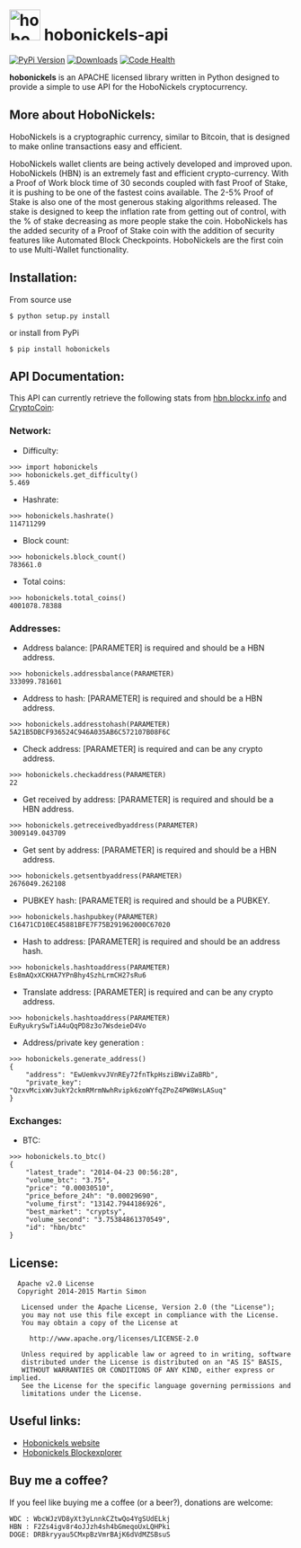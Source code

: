 <h1><img src="https://raw.github.com/c0ding/hobonickels-api/master/doc/hobonickels.png" height=55 alt="hobonickels" title="hobonickels"> hobonickels-api</h1>

[![PyPi Version](http://img.shields.io/pypi/v/hobonickels.svg)](https://pypi.python.org/pypi/hobonickels/)
[![Downloads](http://img.shields.io/pypi/dm/hobonickels.svg)](https://pypi.python.org/pypi/hobonickels/)
[![Code Health](https://landscape.io/github/c0ding/hobonickels-api/master/landscape.svg)](https://landscape.io/github/c0ding/hobonickels-api/master)

**hobonickels** is an APACHE licensed library written in Python designed to provide a simple to use API for the HoboNickels cryptocurrency.

## More about HoboNickels:

HoboNickels is a cryptographic currency, similar to Bitcoin, that is designed to make online transactions easy and efficient.

HoboNickels wallet clients are being actively developed and improved upon. HoboNickels (HBN) is an extremely fast and efficient crypto-currency. With a Proof of Work block time of 30 seconds coupled with fast Proof of Stake, it is pushing to be one of the fastest coins available. The 2-5% Proof of Stake is also one of the most generous staking algorithms released. The stake is designed to keep the inflation rate from getting out of control, with the % of stake decreasing as more people stake the coin. HoboNickels has the added security of a Proof of Stake coin with the addition of security features like Automated Block Checkpoints. HoboNickels are the first coin to use Multi-Wallet functionality.

## Installation:

From source use

    $ python setup.py install

or install from PyPi

    $ pip install hobonickels

## API Documentation:

This API can currently retrieve the following stats from [hbn.blockx.info](http://hbn.blockx.info/) and [CryptoCoin](http://www.cryptocoincharts.info):

### Network:

  - Difficulty:

```
>>> import hobonickels
>>> hobonickels.get_difficulty()
5.469
```

  - Hashrate:

```
>>> hobonickels.hashrate()
114711299
```

  - Block count:

```
>>> hobonickels.block_count()
783661.0
```

  - Total coins:

```
>>> hobonickels.total_coins()
4001078.78388
```

### Addresses:

  - Address balance:
    [PARAMETER] is required and should be a HBN address.

```
>>> hobonickels.addressbalance(PARAMETER)
333099.781601
```

  - Address to hash:
    [PARAMETER] is required and should be a HBN address.

```
>>> hobonickels.addresstohash(PARAMETER)
5A21B5DBCF936524C946A035AB6C572107B08F6C
```

  - Check address:
    [PARAMETER] is required and can be any crypto address.

```
>>> hobonickels.checkaddress(PARAMETER)
22
```

  - Get received by address:
    [PARAMETER] is required and should be a HBN address.

```
>>> hobonickels.getreceivedbyaddress(PARAMETER)
3009149.043709
```

  - Get sent by address:
    [PARAMETER] is required and should be a HBN address.

```
>>> hobonickels.getsentbyaddress(PARAMETER)
2676049.262108
```

  - PUBKEY hash:
    [PARAMETER] is required and should be a PUBKEY.

```
>>> hobonickels.hashpubkey(PARAMETER)
C16471CD10EC45881BFE7F75B291962000C67020
```

  - Hash to address:
    [PARAMETER] is required and should be an address hash.

```
>>> hobonickels.hashtoaddress(PARAMETER)
Es8mAQxXCKHA7YPnBhy4SzhLrmCH27sRu6
```

  - Translate address:
    [PARAMETER] is required and can be any crypto address.

```
>>> hobonickels.hashtoaddress(PARAMETER)
EuRyukrySwTiA4uQqPD8z3o7WsdeieD4Vo
```

  - Address/private key generation :

```
>>> hobonickels.generate_address()
{
    "address": "EwUemkvvJVnREy72fnTkpHsziBWviZaBRb", 
    "private_key": "QzxvMcixWv3ukY2ckmRMrmNwhRvipk6zoWYfqZPoZ4PW8WsLASuq" 
}
```

### Exchanges:

  - BTC:

```
>>> hobonickels.to_btc()
{
    "latest_trade": "2014-04-23 00:56:28", 
    "volume_btc": "3.75", 
    "price": "0.00030510", 
    "price_before_24h": "0.00029690", 
    "volume_first": "13142.7944186926", 
    "best_market": "cryptsy", 
    "volume_second": "3.75384861370549", 
    "id": "hbn/btc"
}
```

## License:

```
  Apache v2.0 License
  Copyright 2014-2015 Martin Simon

   Licensed under the Apache License, Version 2.0 (the "License");
   you may not use this file except in compliance with the License.
   You may obtain a copy of the License at

     http://www.apache.org/licenses/LICENSE-2.0

   Unless required by applicable law or agreed to in writing, software
   distributed under the License is distributed on an "AS IS" BASIS,
   WITHOUT WARRANTIES OR CONDITIONS OF ANY KIND, either express or implied.
   See the License for the specific language governing permissions and
   limitations under the License.

```

## Useful links:

* [Hobonickels website](http://www.hobonickels.info/)
* [Hobonickels Blockexplorer](http://hbn.blockx.info/)

## Buy me a coffee?

If you feel like buying me a coffee (or a beer?), donations are welcome:

```
WDC : WbcWJzVD8yXt3yLnnkCZtwQo4YgSUdELkj
HBN : F2Zs4igv8r4oJJzh4sh4bGmeqoUxLQHPki
DOGE: DRBkryyau5CMxpBzVmrBAjK6dVdMZSBsuS
```
